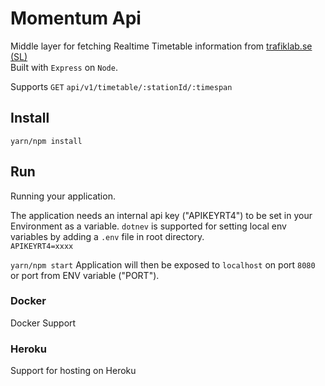 # Momentum Api
Middle layer for fetching Realtime Timetable information from [trafiklab.se (SL)](https://www.trafiklab.se/api)   
Built with `Express` on `Node`.

Supports `GET` `api/v1/timetable/:stationId/:timespan`

## Install

`yarn/npm install`

## Run

Running your application.

The application needs an internal api key ("APIKEYRT4") to be set in your Environment as a variable.
`dotnev` is supported for setting local env variables by adding a `.env` file in root directory.   
`APIKEYRT4=xxxx`

`yarn/npm start`
Application will then be exposed to `localhost` on port `8080` or port from ENV variable ("PORT").

### Docker

Docker Support

### Heroku

Support for hosting on Heroku
